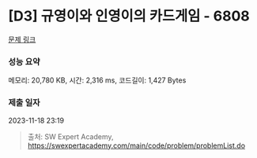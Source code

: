# [D3] 규영이와 인영이의 카드게임 - 6808 

[문제 링크](https://swexpertacademy.com/main/code/problem/problemDetail.do?contestProbId=AWgv9va6HnkDFAW0) 

### 성능 요약

메모리: 20,780 KB, 시간: 2,316 ms, 코드길이: 1,427 Bytes

### 제출 일자

2023-11-18 23:19



> 출처: SW Expert Academy, https://swexpertacademy.com/main/code/problem/problemList.do